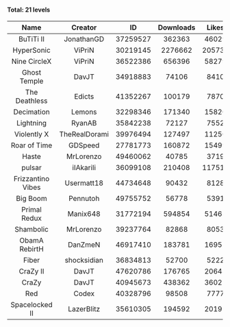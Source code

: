 #### Total: 21 levels

| Name | Creator | ID | Downloads | Likes |
|:---:|:---:|:---:|:---:|:---:|
| BuTiTi II | JonathanGD | 37259527 | 362363 | 46029
| HyperSonic | ViPriN | 30219145 | 2276662 | 205734
| Nine CircleX | ViPriN | 36522386 | 656396 | 58279
| Ghost Temple | DavJT | 34918883 | 74106 | 8410
| The Deathless | Edicts | 41352267 | 100179 | 7870
| Decimation | Lemons | 32298346 | 171340 | 15820
| Lightning | RyanAB | 35842238 | 72127 | 7552
| Violently X | TheRealDorami | 39976494 | 127497 | 11250
| Roar of Time | GDSpeed | 27781773 | 160872 | 15499
| Haste | MrLorenzo | 49460062 | 40785 | 3719
| pulsar | iIAkariIi | 36099108 | 210408 | 117517
| Frizzantino Vibes | Usermatt18 | 44734648 | 90432 | 8128
| Big Boom | Pennutoh | 49755752 | 56778 | 5391
| Primal Redux | Manix648 | 31772194 | 594854 | 51463
| Shambolic | MrLorenzo | 39237764 | 82868 | 8053
| ObamA RebirtH | DanZmeN | 46917410 | 183781 | 16952
| Fiber | shocksidian | 36834813 | 52700 | 5222
| CraZy II | DavJT | 47620786 | 176765 | 20643
| CraZy | DavJT | 40945673 | 438362 | 36025
| Red | Codex | 40328796 | 98508 | 7777
| Spacelocked II | LazerBlitz | 35610305 | 194592 | 20195

